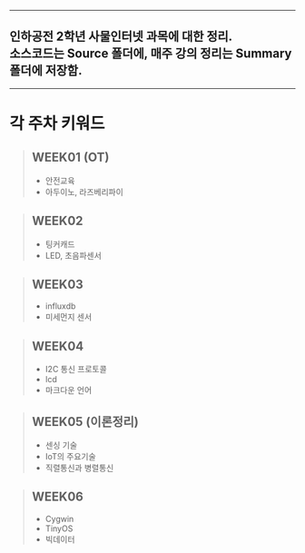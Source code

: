 * * *

인하공전 2학년 사물인터넷 과목에 대한 정리.   
소스코드는 Source 폴더에, 매주 강의 정리는 Summary 폴더에 저장함.
-------------------------------------------------------------------


* * *

# 각 주차 키워드


>## WEEK01 (OT)
 >* 안전교육   
 >* 아두이노, 라즈베리파이
 
 >## WEEK02
  >* 팅커캐드   
  >* LED, 초음파센서

 >## WEEK03
  >* influxdb   
  >* 미세먼지 센서

 >## WEEK04
  >* I2C 통신 프로토콜   
  >* lcd
  >* 마크다운 언어

 >## WEEK05 (이론정리)
  >* 센싱 기술
  >* IoT의 주요기술
  >* 직렬통신과 병렬통신

 >## WEEK06
  >* Cygwin
  >* TinyOS
  >* 빅데이터

